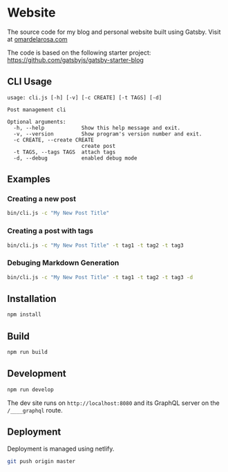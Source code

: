 # Website

The source code for my blog and personal website built using Gatsby. Visit at [omardelarosa.com](https://www.omardelarosa.com)

The code is based on the following starter project: https://github.com/gatsbyjs/gatsby-starter-blog

## CLI Usage

```
usage: cli.js [-h] [-v] [-c CREATE] [-t TAGS] [-d]

Post management cli

Optional arguments:
  -h, --help            Show this help message and exit.
  -v, --version         Show program's version number and exit.
  -c CREATE, --create CREATE
                        create post
  -t TAGS, --tags TAGS  attach tags
  -d, --debug           enabled debug mode
```

## Examples

### Creating a new post

```bash
bin/cli.js -c "My New Post Title"
```

### Creating a post with tags

```bash
bin/cli.js -c "My New Post Title" -t tag1 -t tag2 -t tag3
```

### Debuging Markdown Generation

```bash
bin/cli.js -c "My New Post Title" -t tag1 -t tag2 -t tag3 -d

```

## Installation

```bash
npm install
```

## Build

```bash
npm run build
```

## Development

```bash
npm run develop
```

The dev site runs on `http://localhost:8080` and its GraphQL server on the `/____graphql` route.

## Deployment

Deployment is managed using netlify.

```bash
git push origin master
```
